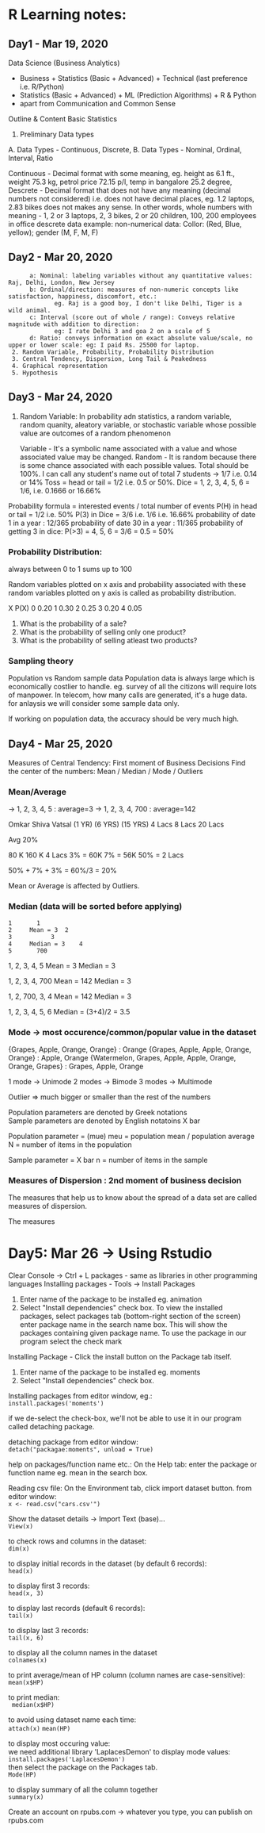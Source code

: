 # R Learning notes:

## Day1 - Mar 19, 2020
Data Science (Business Analytics)
* Business + Statistics (Basic + Advanced) + Technical (last preference i.e. R/Python)
* Statistics (Basic + Advanced)  + ML (Prediction Algorithms) + R & Python
* apart from Communication and Common Sense

Outline & Content Basic Statistics

1. Preliminary Data types

A. Data Types - Continuous, Discrete, 
B. Data Types - Nominal, Ordinal, Interval, Ratio

Continuous - Decimal format with some meaning, eg. height as 6.1 ft., weight 75.3 kg, petrol price 72.15 p/l, temp in bangalore 25.2 degree, 
Descrete - Decimal format that does not have any meaning (decimal numbers not considered) i.e. does not have decimal places, eg. 1.2 laptops, 2.83 bikes does not makes any sense.
     In other words, whole numbers with meaning - 1, 2  or 3 laptops, 2, 3 bikes, 2 or 20 children, 100, 200 employees in office
		   descrete data example:
		   non-numerical data:
			 Collor: (Red, Blue, yellow); gender (M, F, M, F)
## Day2 - Mar 20, 2020
          a: Nominal: labeling variables without any quantitative values: Raj, Delhi, London, New Jersey
          b: Ordinal/direction: measures of non-numeric concepts like satisfaction, happiness, discomfort, etc.: 
                 eg. Raj is a good boy, I don't like Delhi, Tiger is a wild animal.
          c: Interval (score out of whole / range): Conveys relative magnitude with addition to direction: 
                 eg: I rate Delhi 3 and goa 2 on a scale of 5
          d: Ratio: conveys information on exact absolute value/scale, no upper or lower scale: eg: I paid Rs. 25500 for laptop.
     2. Random Variable, Probability, Probability Distribution
     3. Central Tendency, Dispersion, Long Tail & Peakedness
     4. Graphical representation
     5. Hypothesis


## Day3 - Mar 24, 2020
1. Random Variable: In probability adn statistics, a random variable, random quanity, aleatory variable, or stochastic variable whose possible value are outcomes of a random phenomenon

    Variable - It's a symbolic name associated with a value and whose associated value may be changed.
    Random - It is random because there is some chance associated with each possible values. Total should be 100%.
       I can call any student's name out of total 7 students -> 1/7 i.e. 0.14 or 14%
       Toss = head or tail = 1/2 i.e. 0.5 or 50%.
       Dice = 1, 2, 3, 4, 5, 6 = 1/6, i.e. 0.1666 or 16.66%

Probability formula = interested events / total number of events
  P(H) in head or tail = 1/2 i.e. 50%
  P(3) in Dice = 3/6 i.e. 1/6 i.e. 16.66%
  probability of date 1 in a year : 12/365
  probability of date 30 in a year : 11/365
  probability of getting 3 in dice: P(>3) = 4, 5, 6 = 3/6 = 0.5 = 50%

### Probability Distribution:
   always between 0 to 1
   sums up to 100

Random variables plotted on x axis and probability associated with these random variables plotted on y axis is called as probability distribution.

X	P(X)
0	0.20
1	0.30
2	0.25
3	0.20
4	0.05

1. What is the probability of a sale?
2. What is the probability of selling only one product?
3. What is the probability of selling atleast two products?

### Sampling theory
Population vs Random sample data
Population data is always large which is economically costlier to handle.
 eg. survey of all the citizons will require lots of manpower.
In telecom, how many calls are generated, it's a huge data. for anlaysis we will consider some sample data only.

If working on population data, the accuracy should be very much high.

## Day4 - Mar 25, 2020
Measures of Central Tendency: First moment of Business Decisions
Find the center of the numbers: Mean / Median / Mode / Outliers

### Mean/Average

 -> 1, 2, 3, 4, 5 : average=3
 -> 1, 2, 3, 4, 700 : average=142


Omkar		Shiva		Vatsal
(1 YR)		(6 YRS)		(15 YRS)
4 Lacs		8 Lacs		20 Lacs

Avg 20%

80 K		160 K		4 Lacs
				3% = 60K
		7% = 56K
50% = 2 Lacs

50% + 7% + 3% = 60%/3 = 20%

Mean or Average is affected by Outliers.

### Median (data will be sorted before applying)

	1		1
	2     Mean = 3	2
	3     		3
	4     Median = 3	4
	5		700
1, 2, 3, 4, 5
Mean = 3
Median = 3

1, 2, 3, 4, 700
Mean = 142
Median = 3

1, 2, 700, 3, 4
Mean = 142
Median = 3

1, 2, 3, 4, 5, 6
Median = (3+4)/2 = 3.5

### Mode -> most occurence/common/popular value in the dataset
{Grapes, Apple, Orange, Orange}			: Orange
{Grapes, Apple, Apple, Orange, Orange}			: Apple, Orange
{Watermelon, Grapes, Apple, Apple, Orange, Orange, Grapes}	: Grapes, Apple, Orange

1 mode  -> Unimode
2 modes -> Bimode
3 modes -> Multimode

Outlier => much bigger or smaller than the rest of the numbers

Population parameters are denoted by Greek notations	
Sample 	 parameters are denoted by English notatoins 	X bar

Population parameter = (mue)
meu = population mean / population average
N = number of items in the population

Sample parameter = X bar
n = number of items in the sample

### Measures of Dispersion : 2nd moment of business decision
The measures that help us to know about the spread of a data set are called measures of dispersion.

The measures 


# Day5: Mar 26 -> Using Rstudio
Clear Console -> Ctrl + L
packages - same as libraries in other programming languages
Installing packages - Tools -> Install Packages
   1. Enter name of the package to be installed eg. animation
   2. Select "Install dependencies" check box.
To view the installed packages, select packages tab (bottom-right section of the screen)
   enter package name in the search name box. This will show the packages containing given package name.
To use the package in our program select the check mark

Installing Package - Click the install button on the Package tab itself.
   1. Enter name of the package to be installed eg. moments
   2. Select "Install dependencies" check box.

Installing packages from editor window, eg.:<br/>
   ```install.packages('moments')```

if we de-select the check-box, we'll not be able to use it in our program called detaching package.

detaching package from editor window:<br/>
   ```detach("packagae:moments", unload = True)```

help on packages/function name etc.:
   On the Help tab: enter the package  or function name eg. mean in the search box.

Reading csv file:
   On the Environment tab, click import dataset button.
from editor window:<br/>
   ```x <- read.csv("cars.csv'")```

Show the dataset details -> Import Text (base)...<br/>
   ```View(x)```

to check rows and columns in the dataset:<br/>
   ```dim(x)```

to display initial records in the dataset (by default 6 records):<br/>
   ```head(x)```

to display first 3 records:<br/>
  ```head(x, 3)```

to display last records (default 6 records):<br/>
  ```tail(x)```

to display last 3 records:<br/>
  ```tail(x, 6)```

to display all the column names in the dataset<br/>
  ```colnames(x)```

to print average/mean of HP column (column names are case-sensitive):<br/>
  ```mean(x$HP)```

to print median:<br/>
  ``` median(x$HP)```

to avoid using dataset name each time:<br/>
```attach(x)```
```mean(HP)```

to display most occuring value:<br/>
  we need additional library 'LaplacesDemon' to display mode values:<br/>
  ```install.packages('LaplacesDemon')```<br/>
  then select the package on the Packages tab.<br/>
  ```Mode(HP)```

to display summary of all the column together<br/>
  ```summary(x)```

Create an account on rpubs.com -> whatever you type, you can publish on rpubs.com


  
